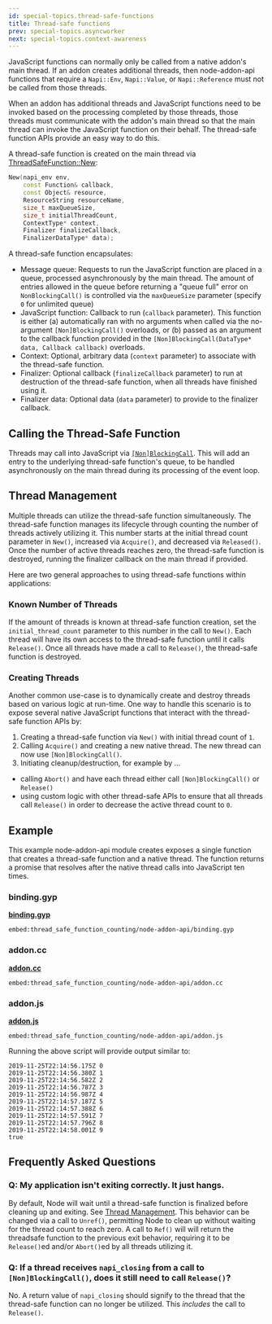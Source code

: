 ```yaml
---
id: special-topics.thread-safe-functions
title: Thread-safe functions
prev: special-topics.asyncworker
next: special-topics.context-awareness
---
```


JavaScript functions can normally only be called from a native addon's main thread. If an addon creates additional threads, then node-addon-api functions that require a `Napi::Env`, `Napi::Value`, or `Napi::Reference` must not be called from those threads.

When an addon has additional threads and JavaScript functions need to be invoked based on the processing completed by those threads, those threads must communicate with the addon's main thread so that the main thread can invoke the JavaScript function on their behalf. The thread-safe function APIs provide an easy way to do this.

A thread-safe function is created on the main thread via [ThreadSafeFunction::New](https://github.com/nodejs/node-addon-api/blob/master/doc/threadsafe_function.md#new):

```cpp
New(napi_env env,
    const Function& callback,
    const Object& resource,
    ResourceString resourceName,
    size_t maxQueueSize,
    size_t initialThreadCount,
    ContextType* context,
    Finalizer finalizeCallback,
    FinalizerDataType* data);
```

A thread-safe function encapsulates:
- Message queue: Requests to run the JavaScript function are placed in a queue, processed asynchronously by the main thread. The amount of entries allowed in the queue before returning a "queue full" error on `NonBlockingCall()` is controlled via the `maxQueueSize` parameter (specify `0` for unlimited queue)
- JavaScript function: Callback to run (`callback` parameter). This function is either (a) automatically ran with no arguments when called via the no-argument `[Non]BlockingCall()` overloads, or (b) passed as an argument to the callback function provided in the `[Non]BlockingCall(DataType* data, Callback callback)` overloads.
- Context: Optional, arbitrary data (`context` parameter) to associate with the thread-safe function.
- Finalizer: Optional callback (`finalizeCallback` parameter) to run at destruction of the thread-safe function, when all threads have finished using it.
- Finalizer data: Optional data (`data` parameter) to provide to the finalizer callback.

## Calling the Thread-Safe Function

Threads may call into JavaScript via [`[Non]BlockingCall`](https://github.com/nodejs/node-addon-api/blob/master/doc/threadsafe_function.md#blockingcall--nonblockingcall). This will add an entry to the underlying thread-safe function's queue, to be handled asynchronously on the main thread during its processing of the event loop.

## Thread Management

Multiple threads can utilize the thread-safe function simultaneously. The thread-safe function manages its lifecycle through counting the number of threads actively utilizing it. This number starts at the initial thread count parameter in `New()`, increased via `Acquire()`, and decreased via `Released()`. Once the number of active threads reaches zero, the thread-safe function is destroyed, running the finalizer callback on the main thread if provided.

Here are two general approaches to using thread-safe functions within applications:

### Known Number of Threads

If the amount of threads is known at thread-safe function creation, set the `initial_thread_count` parameter to this number in the call to `New()`. Each thread will have its own access to the thread-safe function until it calls `Release()`. Once all threads have made a call to `Release()`, the thread-safe function is destroyed.

### Creating Threads

Another common use-case is to dynamically create and destroy threads based on various logic at run-time. One way to handle this scenario is to expose several native JavaScript functions that interact with the thread-safe function APIs by:
1. Creating a thread-safe function via `New()` with initial thread count of `1`.
2. Calling `Acquire()` and creating a new native thread. The new thread can now use `[Non]BlockingCall()`.
3. Initiating cleanup/destruction, for example by ...
  - calling `Abort()` and have each thread either call `[Non]BlockingCall()` or `Release()`
  - using custom logic with other thread-safe APIs to ensure that all threads call `Release()` in order to decrease the active thread count to `0`.

## Example

This example node-addon-api module creates exposes a single function that creates a thread-safe function and a native thread. The function returns a promise that resolves after the native thread calls into JavaScript ten times.

### binding.gyp

[**binding.gyp**](https://github.com/nodejs/node-addon-examples/blob/master/thread_safe_function_counting/node-addon-api/binding.gyp)

`embed:thread_safe_function_counting/node-addon-api/binding.gyp`

### addon.cc

[**addon.cc**](https://github.com/nodejs/node-addon-examples/blob/master/thread_safe_function_counting/node-addon-api/addon.cc)

`embed:thread_safe_function_counting/node-addon-api/addon.cc`

### addon.js

[**addon.js**](https://github.com/nodejs/node-addon-examples/blob/master/thread_safe_function_counting/node-addon-api/addon.js)

`embed:thread_safe_function_counting/node-addon-api/addon.js`

Running the above script will provide output similar to:

```
2019-11-25T22:14:56.175Z 0
2019-11-25T22:14:56.380Z 1
2019-11-25T22:14:56.582Z 2
2019-11-25T22:14:56.787Z 3
2019-11-25T22:14:56.987Z 4
2019-11-25T22:14:57.187Z 5
2019-11-25T22:14:57.388Z 6
2019-11-25T22:14:57.591Z 7
2019-11-25T22:14:57.796Z 8
2019-11-25T22:14:58.001Z 9
true
```

## Frequently Asked Questions

### Q: My application isn't exiting correctly. It just hangs.

By default, Node will wait until a thread-safe function is finalized before cleaning up and exiting. See [Thread Management](#Thread-Management). This behavior can be changed via a call to `Unref()`, permitting Node to clean up without waiting for the thread count to reach zero. A call to `Ref()` will will return the threadsafe function to the previous exit behavior, requiring it to be `Release()`ed and/or `Abort()`ed by all threads utilizing it.

### Q: If a thread receives `napi_closing` from a call to `[Non]BlockingCall()`, does it still need to call `Release()`?

No. A return value of `napi_closing` should signify to the thread that the thread-safe function can no longer be utilized. This _includes_ the call to `Release()`.
